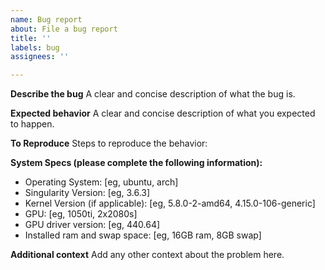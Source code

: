 ```yaml
---
name: Bug report
about: File a bug report
title: ''
labels: bug
assignees: ''

---
```


**Describe the bug**
A clear and concise description of what the bug is.

**Expected behavior**
A clear and concise description of what you expected to happen.

**To Reproduce**
Steps to reproduce the behavior:

**System Specs (please complete the following information):**
 - Operating System: [eg, ubuntu, arch]
 - Singularity Version: [eg, 3.6.3]
 - Kernel Version (if applicable): [eg, 5.8.0-2-amd64, 4.15.0-106-generic]
 - GPU: [eg, 1050ti, 2x2080s]
 - GPU driver version: [eg, 440.64]
 - Installed ram and swap space: [eg, 16GB ram, 8GB swap]

**Additional context**
Add any other context about the problem here.
